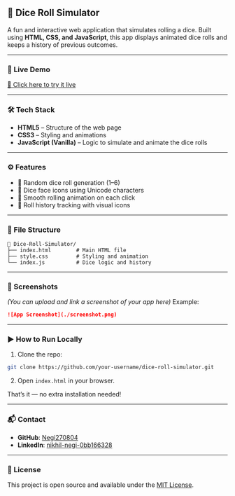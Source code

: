 ## 🎲 Dice Roll Simulator

A fun and interactive web application that simulates rolling a dice. Built using **HTML, CSS, and JavaScript**, this app displays animated dice rolls and keeps a history of previous outcomes.

---

### 🚀 Live Demo

[🔗 Click here to try it live](https://Negi270804.github.io/dice-roll-simulator/
)

---

### 🛠️ Tech Stack

* **HTML5** – Structure of the web page
* **CSS3** – Styling and animations
* **JavaScript (Vanilla)** – Logic to simulate and animate the dice rolls

---

### ⚙️ Features

* 🎯 Random dice roll generation (1–6)
* 🎲 Dice face icons using Unicode characters
* 🔄 Smooth rolling animation on each click
* 📜 Roll history tracking with visual icons

---

### 📂 File Structure

```
📁 Dice-Roll-Simulator/
├── index.html        # Main HTML file
├── style.css         # Styling and animation
└── index.js          # Dice logic and history
```

---

### 📸 Screenshots

*(You can upload and link a screenshot of your app here)*
Example:

```markdown
![App Screenshot](./screenshot.png)
```

---

### ▶️ How to Run Locally

1. Clone the repo:

```bash
git clone https://github.com/your-username/dice-roll-simulator.git
```

2. Open `index.html` in your browser.

That’s it — no extra installation needed!

---

### 📬 Contact

* **GitHub**: [Negi270804](https://github.com/Negi270804)
* **LinkedIn**: [nikhil-negi-0bb166328](https://www.linkedin.com/in/nikhil-negi-0bb166328)

---

### 📄 License

This project is open source and available under the [MIT License](LICENSE).
